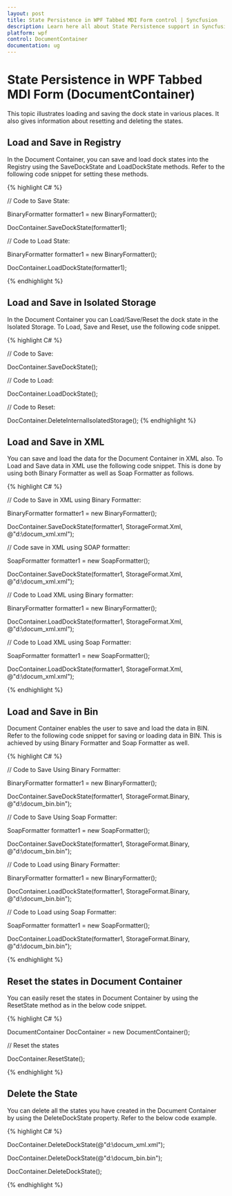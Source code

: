 ```yaml
---
layout: post
title: State Persistence in WPF Tabbed MDI Form control | Syncfusion
description: Learn here all about State Persistence support in Syncfusion WPF Tabbed MDI Form (DocumentContainer) control and more.
platform: wpf
control: DocumentContainer
documentation: ug
---
```


# State Persistence in WPF Tabbed MDI Form (DocumentContainer)

This topic illustrates loading and saving the dock state in various places. It also gives information about resetting and deleting the states.

## Load and Save in Registry

In the Document Container, you can save and load dock states into the Registry using the SaveDockState and LoadDockState methods. Refer to the following code snippet for setting these methods.



{% highlight C# %}



// Code to Save State:

BinaryFormatter formatter1 = new BinaryFormatter();

DocContainer.SaveDockState(formatter1);



// Code to Load State:

BinaryFormatter formatter1 = new BinaryFormatter();

DocContainer.LoadDockState(formatter1);


{% endhighlight %}

## Load and Save in Isolated Storage

In the Document Container you can Load/Save/Reset the dock state in the Isolated Storage. To Load, Save and Reset, use the following code snippet.



{% highlight C# %} 



// Code to Save:

DocContainer.SaveDockState();



// Code to Load:

DocContainer.LoadDockState();



// Code to Reset:

DocContainer.DeleteInternalIsolatedStorage();
{% endhighlight %}


## Load and Save in XML

You can save and load the data for the Document Container in XML also. To Load and Save data in XML use the following code snippet. This is done by using both Binary Formatter as well as Soap Formatter as follows.



{% highlight C# %}



 // Code to Save in XML using Binary Formatter:

BinaryFormatter formatter1 = new BinaryFormatter();

DocContainer.SaveDockState(formatter1, StorageFormat.Xml, @"d:\docum_xml.xml");



// Code save in XML using SOAP formatter:

SoapFormatter formatter1 = new SoapFormatter();

DocContainer.SaveDockState(formatter1, StorageFormat.Xml, @"d:\docum_xml.xml");



// Code to Load XML using Binary formatter:

BinaryFormatter formatter1 = new BinaryFormatter();

DocContainer.LoadDockState(formatter1, StorageFormat.Xml, @"d:\docum_xml.xml");



// Code to Load XML using Soap Formatter:

SoapFormatter formatter1 = new SoapFormatter();

DocContainer.LoadDockState(formatter1, StorageFormat.Xml, @"d:\docum_xml.xml");

{% endhighlight %}

## Load and Save in Bin

Document Container enables the user to save and load the data in BIN. Refer to the following code snippet for saving or loading data in BIN. This is achieved by using Binary Formatter and Soap Formatter as well.



{% highlight C# %}



// Code to Save Using Binary Formatter:

BinaryFormatter formatter1 = new BinaryFormatter();

DocContainer.SaveDockState(formatter1, StorageFormat.Binary, @"d:\docum_bin.bin");



// Code to Save Using Soap Formatter:

SoapFormatter formatter1 = new SoapFormatter();

DocContainer.SaveDockState(formatter1, StorageFormat.Binary, @"d:\docum_bin.bin");



// Code to Load using Binary Formatter:

BinaryFormatter formatter1 = new BinaryFormatter();

DocContainer.LoadDockState(formatter1, StorageFormat.Binary, @"d:\docum_bin.bin");



// Code to Load using Soap Formatter:

SoapFormatter formatter1 = new SoapFormatter();

DocContainer.LoadDockState(formatter1, StorageFormat.Binary, @"d:\docum_bin.bin");

{% endhighlight %}

## Reset the states in Document Container

You can easily reset the states in Document Container by using the ResetState method as in the below code snippet.



{% highlight C# %}



DocumentContainer DocContainer = new DocumentContainer();



// Reset the states

DocContainer.ResetState();

{% endhighlight %}

## Delete the State

You can delete all the states you have created in the Document Container by using the DeleteDockState property. Refer to the below code example.



{% highlight C# %}



DocContainer.DeleteDockState(@"d:\docum_xml.xml");

DocContainer.DeleteDockState(@"d:\docum_bin.bin");

DocContainer.DeleteDockState();


{% endhighlight %}
